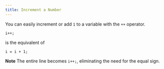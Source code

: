 ```yaml
---
title: Increment a Number
---
```

You can easily increment or add `1` to a variable with the `++` operator.

    i++;

is the equivalent of

    i = i + 1;

**Note** The entire line becomes `i++;`, eliminating the need for the equal sign.
